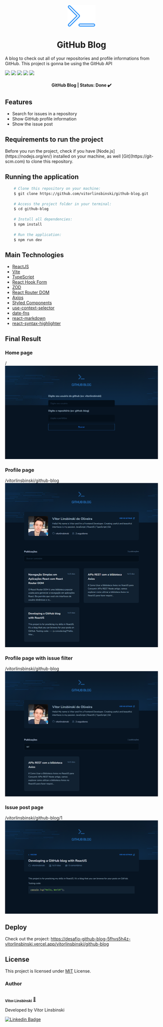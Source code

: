 <div align="center">
  <img src="./src/assets/logo-favicon.svg" />
</div>

<h1 align = "center">GitHub Blog</h1>
<p>A blog to check out all of your repositories and profile informations from GitHub. This project is gonna be using the GitHub API</p>

<img src = "https://img.shields.io/static/v1?label=node&message=v18.17.1&color=blue&style=plastic&logo="/>

<img src = "https://img.shields.io/static/v1?label=npm&message=v9.6.7&color=blue&style=plastic&logo="/>

<img src = "https://img.shields.io/static/v1?label=Vite&message=v4.4.5&color=blue&style=plastic&logo="/>

<img src = "https://img.shields.io/static/v1?label=ReactJS&message=v18.2.0&color=blue&style=plastic&logo="/>

<img src = "https://img.shields.io/static/v1?label=TypeScript&message=v5.0.2&color=blue&style=plastic&logo="/>

<h4 align="center"> 
	GitHub Blog | Status: Done ✔️
</h4>

## Features

- Search for issues in a repository
- Show GitHub profile information
- Show the issue post

## Requirements to run the project

<p>Before you run the project, check if you have [Node.js](https://nodejs.org/en/) installed on your machine, as well [Git](https://git-scm.com) to clone this repository.</p>

## Running the application

```bash
    # Clone this repository on your machine:
    $ git clone https://github.com/vitorlinsbinski/github-blog.git

    # Access the project folder in your terminal:
    $ cd github-blog

    # Install all dependencies:
    $ npm install

    # Run the application:
    $ npm run dev
```

## Main Technologies

- [ReactJS](https://react.dev/)
- [Vite](https://vitejs.dev/)
- [TypeScript](https://www.typescriptlang.org/)
- [React Hook Form](https://www.react-hook-form.com/)
- [ZOD](https://zod.dev/)
- [React Router DOM](https://reactrouter.com/en/main)
- [Axios](https://axios-http.com/ptbr/docs/intro)
- [Styled Components](https://styled-components.com/)
- [use-context-selector](https://github.com/dai-shi/use-context-selector)
- [date-fns](https://date-fns.org/)
- [react-markdown](https://github.com/remarkjs/react-markdown)
- [react-syntax-highlighter](https://github.com/react-syntax-highlighter/react-syntax-highlighter)

## Final Result

### Home page

<span>/</span>
<img src = "./src/assets/home-page-screenshot.png"/>

### Profile page

<span>/vitorlinsbinski/github-blog</span>
<img src = "./src/assets/profile-page-screenshot.png"/>

### Profile page with issue filter

<span>/vitorlinsbinski/github-blog</span>
<img src = "./src/assets/profile-page-filter-screenshot.png"/>

### Issue post page

<span>/vitorlinsbinski/github-blog/1</span>
<img src = "./src/assets/post-page-screenshot.png"/>

## Deploy

Check out the project: https://desafio-github-blog-5fhvs5h4z-vitorlinsbinski.vercel.app/vitorlinsbinski/github-blog

## License

This project is licensed under [MIT](https://choosealicense.com/licenses/mit/) License.

### Author

<a href="https://github.com/vitorlinsbinski">
 <img style="border-radius: 50%;" src="https://avatars.githubusercontent.com/u/69444717?v=4" width="100px;" alt=""/>
 <br />
 <sub><b>Vitor Linsbinski</b></sub></a> <a href="https://github.com/vitorlinsbinski" title="">🚀</a>

Developed by Vitor Linsbinski

[![Linkedin Badge](https://img.shields.io/badge/-Vitor-blue?style=flat-square&logo=Linkedin&logoColor=white&link=https://www.linkedin.com/in/vitorlinsbinski/)](https://www.linkedin.com/in/vitorlinsbinski/)
